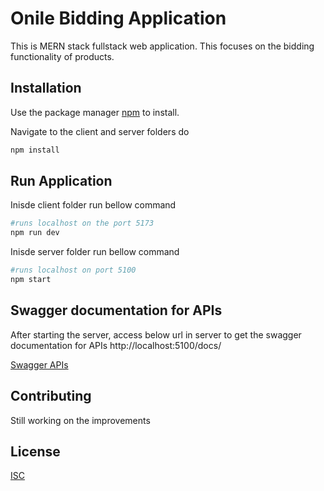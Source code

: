 # Onile Bidding Application

This is MERN stack fullstack web application. This focuses on the bidding functionality of products.

## Installation

Use the package manager [npm](https://www.npmjs.com/) to install.

Navigate to the client and server folders do

```bash
npm install
```

## Run Application

Inisde client folder run bellow command

```python
#runs localhost on the port 5173
npm run dev
```
Inisde server folder run bellow command
```python 
#runs localhost on port 5100
npm start

```
## Swagger documentation for APIs
After starting the server, access below url in server to get the swagger documentation for APIs
http://localhost:5100/docs/

[Swagger APIs](http://localhost:5100/docs/)


## Contributing

Still working on the improvements

## License

[ISC](https://choosealicense.com/licenses/isc/)